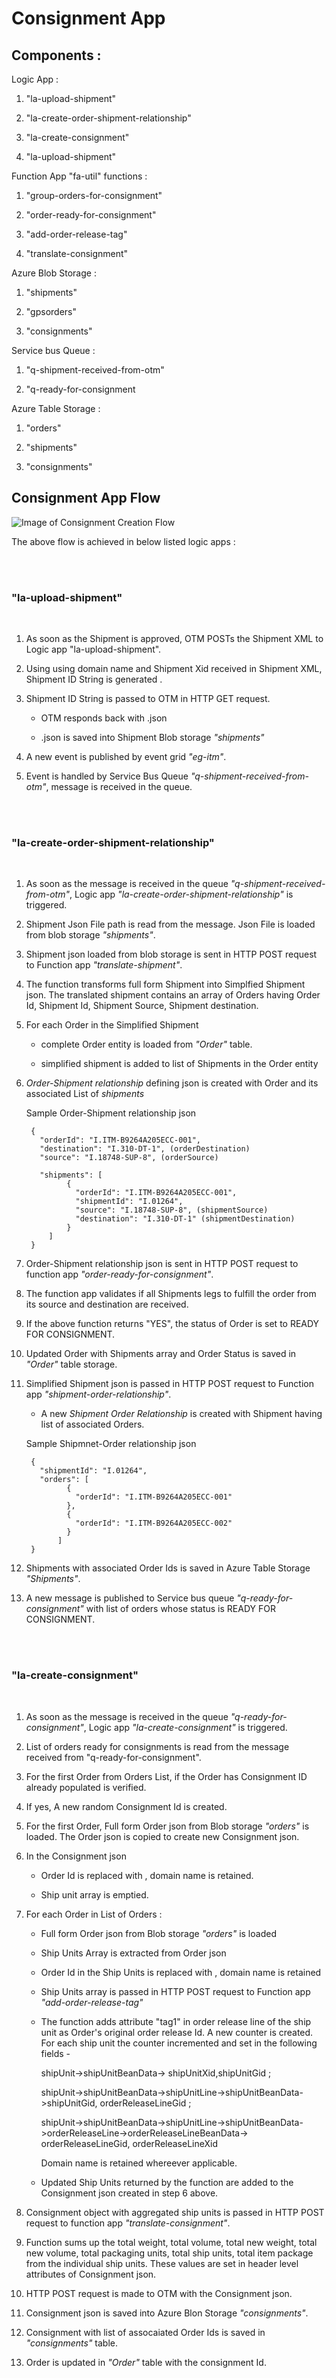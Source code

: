 # Consignment App


## Components : 


Logic App : 


1. "la-upload-shipment"

2. "la-create-order-shipment-relationship"

3. "la-create-consignment"

4. "la-upload-shipment"


Function App "fa-util" functions : 


1. "group-orders-for-consignment"

2. "order-ready-for-consignment"

3. "add-order-release-tag"

4. "translate-consignment"
 


Azure Blob Storage : 

1. "shipments"

2. "gpsorders"

3. "consignments"


Service bus Queue : 

1. "q-shipment-received-from-otm"

2. "q-ready-for-consignment



Azure Table Storage : 

1. "orders"

2. "shipments"

3. "consignments"



## Consignment App Flow



![Image of Consignment Creation Flow](https://hclo365.sharepoint.com/:i:/r/sites/OTM_AzureTeam/Shared%20Documents/General/Helper-docs/ConsignmentApp-CreateConsignmentFlow.PNG?csf=1&web=1&e=IbIVio)





The above flow is achieved in below listed logic apps :




<br/><br/>
### "la-upload-shipment"
<br/>


1. As soon as the Shipment is approved, OTM POSTs the Shipment XML to Logic app "la-upload-shipment". 

2. Using using domain name and Shipment Xid received in Shipment XML, Shipment ID String is generated . 

3. Shipment ID String is passed to OTM in HTTP GET request.
	
	- OTM responds back with  <shipmentID>.json

	- <shipmentID>.json is saved into Shipment Blob storage _"shipments"_

4. A new event is published by event grid _"eg-itm"_.

5. Event is handled by Service Bus Queue _"q-shipment-received-from-otm"_, message is received in the queue.



<br/><br/>
### "la-create-order-shipment-relationship"
<br/>



1. As soon as the message is received in the queue _"q-shipment-received-from-otm"_, Logic app _"la-create-order-shipment-relationship"_ is triggered. 

2. Shipment Json File path is read from the message. Json File is loaded from blob storage _"shipments"_.

3. Shipment json loaded from blob storage is sent in HTTP POST request to Function app _"translate-shipment"_. 

4. The function transforms full form Shipment into Simplfied Shipment json. The translated shipment contains an array of Orders having Order Id, Shipment Id, Shipment Source, Shipment destination. 
	

5. For each Order in the Simplified Shipment

	- complete Order entity is loaded from _"Order"_ table. 

	- simplified shipment is added to list of Shipments in the Order entity
	
6. _Order-Shipment relationship_ defining json is created with Order and its associated List of _shipments_
	
	 Sample Order-Shipment relationship json
	
		{
		  "orderId": "I.ITM-B9264A205ECC-001",
		  "destination": "I.310-DT-1", (orderDestination)
		  "source": "I.18748-SUP-8", (orderSource)
		  
		  "shipments": [
				{
				  "orderId": "I.ITM-B9264A205ECC-001",
				  "shipmentId": "I.01264",
				  "source": "I.18748-SUP-8", (shipmentSource)
				  "destination": "I.310-DT-1" (shipmentDestination)
				}
			]
		}
		
7. Order-Shipment relationship json is sent in HTTP POST request to function app _"order-ready-for-consignment"_. 

8. The function app validates if all Shipments legs to fulfill the order from its source and destination are received. 

9. If the above function returns "YES", the status of Order is set to READY FOR CONSIGNMENT. 

8. Updated Order with Shipments array and Order Status is saved in _"Order"_ table storage. 

9. Simplified Shipment json is passed in HTTP POST request to Function app _"shipment-order-relationship"_. 

	- A new _Shipment Order Relationship_ is created with Shipment having list of associated Orders. 
	
	Sample Shipmnet-Order relationship json
	
		{
		  "shipmentId": "I.01264",
		  "orders": [
				{
				  "orderId": "I.ITM-B9264A205ECC-001"
				},
				{
				  "orderId": "I.ITM-B9264A205ECC-002"
				}
			  ]
		}

10.  Shipments with associated Order Ids is saved in Azure Table Storage _"Shipments"_.

11.  A new message is published to Service bus queue  _"q-ready-for-consignment"_ with list of orders whose status is READY FOR CONSIGNMENT.




<br/><br/>
### "la-create-consignment"
<br/>


1. As soon as the message is received in the queue _"q-ready-for-consignment"_, Logic app _"la-create-consignment"_ is triggered.

2. List of orders ready for consignments is read from the message received from "q-ready-for-consignment". 

3. For the first Order from Orders List, if the Order has Consignment ID already populated is verified.
	
4. If yes, A new random Consignment Id <CSM><Random><Counter> is created. 

5. For the first Order, Full form Order json from Blob storage _"orders"_ is loaded. The Order json is copied to create new Consignment json. 

6. In the Consignment json

	- Order Id is replaced with <consignmentId>, domain name is retained.
	
	- Ship unit array is emptied.
	
	
7. For each Order in List of Orders : 

	 - Full form Order json from Blob storage _"orders"_ is loaded
	 
	 - Ship Units Array is extracted from Order json
	 
	 - Order Id in the Ship Units is replaced with <consignmentId>, domain name is retained
		 
	 - Ship Units array is passed in HTTP POST request to Function app _"add-order-release-tag"_  
	 
	 - The function adds attribute "tag1" in order release line of the ship unit as Order's original order release Id. A new counter 	    is created. For each ship unit the counter incremented and set in the following fields - 
	 
	   shipUnit->shipUnitBeanData-> shipUnitXid,shipUnitGid ;
	   
	   shipUnit->shipUnitBeanData->shipUnitLine->shipUnitBeanData->shipUnitGid, orderReleaseLineGid ;
	   
	   shipUnit->shipUnitBeanData->shipUnitLine->shipUnitBeanData->orderReleaseLine->orderReleaseLineBeanData-> orderReleaseLineGid, orderReleaseLineXid
	   
	   
	   Domain name is retained whereever applicable. 
	   
	   
	 	 
	 - Updated Ship Units returned by the function are added to the Consignment json created in step 6 above. 


8. Consignment object with aggregated ship units is passed in HTTP POST request to function app _"translate-consignment"_. 

9. Function sums up the total weight, total volume, total new weight, total new volume, total packaging units, total ship units, total item package from the individual ship units. These values are set in header level attributes of Consignment json.

10. HTTP POST request is made to OTM with the Consignment json. 

11. Consignment json is saved into Azure Blon Storage _"consignments"_.

12. Consignment with list of assocaiated Order Ids is saved in _"consignments"_ table. 

13. Order is updated in _"Order"_ table with the consignment Id. 







	


